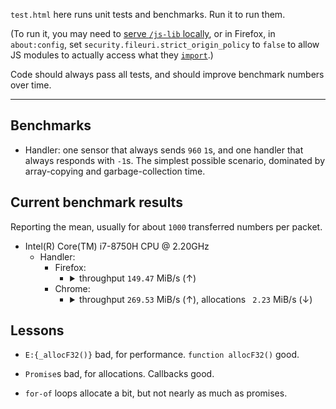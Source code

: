 `test.html` here runs unit tests and benchmarks. Run it to run them.

(To run it, you may need to [serve `/js-lib` ](https://www.npmjs.com/package/http-server)[locally](https://developer.mozilla.org/en-US/docs/Learn/Common_questions/set_up_a_local_testing_server), or in Firefox, in `about:config`, set `security.fileuri.strict_origin_policy` to `false` to allow JS modules to actually access what they [`import`](https://developer.mozilla.org/en-US/docs/Web/JavaScript/Reference/Statements/import).)

Code should always pass all tests, and should improve benchmark numbers over time.

---

## Benchmarks

- Handler: one sensor that always sends `960` `1`s, and one handler that always responds with `-1`s. The simplest possible scenario, dominated by array-copying and garbage-collection time.

## Current benchmark results

Reporting the mean, usually for about `1000` transferred numbers per packet.

- Intel(R) Core(TM) i7-8750H CPU @ 2.20GHz
    - Handler:
        - Firefox:
            - <details><summary>throughput <code>149.47</code> MiB/s (↑)</summary><textarea readonly>{"Handler: simultaneous steps":[1,1,1,1,1,1,1,1,1,1],"Handler: step processed data, values":[960,1920,2880,3840,4800,5760,6720,7680,8640,9600],"Handler: throughput, bytes/s":[156732776.19,224178555.02,219678606.78,232630245.52,247700313.94,260806358.86,267804259.4,268968967.16,224425665.5,236281398.63]}</textarea></details>
        - Chrome:
            - <details><summary>throughput <code>269.53</code> MiB/s (↑), allocations <code> 2.23</code> MiB/s (↓)</summary><textarea readonly>{"Handler: simultaneous steps":[1,1,1,1,1,1,1,1,1,1],"Handler: step processed data, values":[960,1920,2880,3840,4800,5760,6720,7680,8640,9600],"Handler: throughput, bytes/s":[282620133.46,399673983.06,475995719.95,523101943.34,547517998.98,573855195.11,592481823.9,612028460.51,620438791.99,627211231.18],"Handler: allocations, bytes/s":[2334897.29,5254187.94,4995715.23,5121319.35,2406621.44,3609019.36,4607187.94,3952371.38,2925589.37,2616792.3]}</textarea></details>

## Lessons

- `E:{_allocF32()}` bad, for performance. `function allocF32()` good.

- `Promise`s bad, for allocations. Callbacks good.

- `for-of` loops allocate a bit, but not nearly as much as promises.